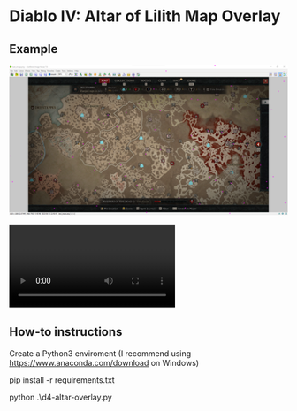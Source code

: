 # Diablo IV: Altar of Lilith Map Overlay

## Example

![Overlay on test_image.png](example/example01.png)

![Overlay on D4](example/example01.mp4)



## How-to instructions

Create a Python3 enviroment (I recommend using https://www.anaconda.com/download on Windows)

pip install -r requirements.txt

python .\d4-altar-overlay.py

